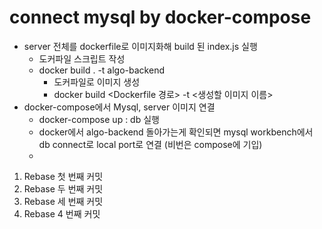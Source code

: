 # connect mysql by docker-compose
- server 전체를 dockerfile로 이미지화해 build 된 index.js 실행 
  - 도커파일 스크립트 작성
  - docker build . -t algo-backend
    - 도커파일로 이미지 생성
    - docker build <Dockerfile 경로> -t <생성할 이미지 이름>
- docker-compose에서 Mysql, server 이미지 연결
  - docker-compose up : db 실행
  - docker에서 algo-backend 돌아가는게 확인되면 mysql workbench에서 db connect로 local port로 연결 (비번은 compose에 기입)
  - 
1. Rebase 첫 번째 커밋
2. Rebase 두 번째 커밋
3. Rebase 세 번째 커밋
4. Rebase 4 번째 커밋
